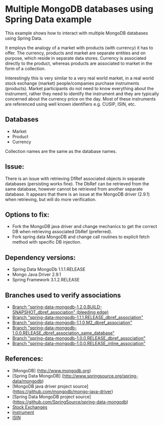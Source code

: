 Multiple MongoDB databases using Spring Data example
====================================================

This example shows how to interact with multiple MongoDB databases using Spring Data.

It employs the analogy of a market with products (with currency) it has to offer. The currency, products and market are separate entities and on purpose, which reside in separate data stores.
Currency is associated directly to the product, whereas products are associated to market in the form of a collection.

Interestingly this is very similar to a very real world market, in a real world stock exchange (market) people/companies purchase instruments (products).
Market participants do not need to know everything about the instrument, rather they need to identify the instrument and they are typically concerned about the currency price on the day.
Most of these instruments are referenced using well known identifiers e.g. CUSIP, ISIN, etc.


Databases
---------
* Market
* Product
* Currency

Collection names are the same as the database names.


Issue:
------
There is an issue with retrieving DfRef associated objects in separate databases (persisting works fine).
The DbRef can be retrieved from the same database, however cannot be retrieved from another separate database.
It appears that there is an issue at the MongoDB driver (2.9.1) when retrieving, but will do more verification.


Options to fix:
--------------
* Fork the MongoDB java driver and change mechanics to get the correct DB when retrieving associated DbRef (preferred).
* Fork spring data MongoDB and change call routines to explicit fetch method with specific DB injection.


Dependency versions:
-------------------
* Spring Data MongoDb 1.1.1.RELEASE
* Mongo Java Driver 2.9.1
* Spring Framework 3.1.2.RELEASE


Branches used to verify associations
------------------------------------

* [Branch "spring-data-mongodb-1.2.0.BUILD-SNAPSHOT_dbref_association" (bleeding edge)](https://github.com/binarycodifier/multiple-mongodb-databases-using-spring-data/tree/spring-data-mongodb-1.2.0.BUILD-SNAPSHOT_dbref_association)
* [Branch "spring-data-mongodb-1.1.1.RELEASE_dbref_association"](https://github.com/binarycodifier/multiple-mongodb-databases-using-spring-data/tree/spring-data-mongodb-1.1.1.RELEASE_dbref_association)
* [Branch "spring-data-mongodb-1.1.0.M2_dbref_association"](https://github.com/binarycodifier/multiple-mongodb-databases-using-spring-data/tree/spring-data-mongodb-1.1.0.M2_dbref_association)
* [Branch "spring-data-mongodb-1.0.0.RELEASE_dbref_association_same_database"](https://github.com/binarycodifier/multiple-mongodb-databases-using-spring-data/tree/spring-data-mongodb-1.0.0.RELEASE_dbref_association_same_database)
* [Branch "spring-data-mongodb-1.0.0.RELEASE_dbref_association"](https://github.com/binarycodifier/multiple-mongodb-databases-using-spring-data/tree/spring-data-mongodb-1.0.0.RELEASE_dbref_association)
* [Branch "spring-data-mongodb-1.0.0.RELEASE_inline_association"](https://github.com/binarycodifier/multiple-mongodb-databases-using-spring-data/tree/spring-data-mongodb-1.0.0.RELEASE_inline_association)


References:
----------
* [MongoDB] (http://www.mongodb.org)
* [Spring Data MongoDB] (http://www.springsource.org/spring-data/mongodb)
* [MongoDB java driver project source] (https://github.com/mongodb/mongo-java-driver)
* [Spring Data MongoDB project source] (https://github.com/SpringSource/spring-data-mongodb)
* [Stock Exchanges](http://en.wikipedia.org/wiki/Stock_exchange)
* [Instrument](http://en.wikipedia.org/wiki/Financial_instrument)
* [ISIN](http://en.wikipedia.org/wiki/International_Securities_Identifying_Number)